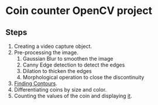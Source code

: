# Coin counter OpenCV project

## Steps 
1. Creating a video capture object.
2. Pre-processing the image.
   1. Gaussian Blur to smoothen the image
   2. Canny Edge detection to detect the edges
   3. Dilation to thicken the edges
   4. Morphological operation to close the discontinuity
3. [Finding Contours](https://docs.opencv.org/3.4/d4/d73/tutorial_py_contours_begin.html).
4. Differentiating coins by size and color.
5. Counting the values of the coin and displaying [it](##steps).